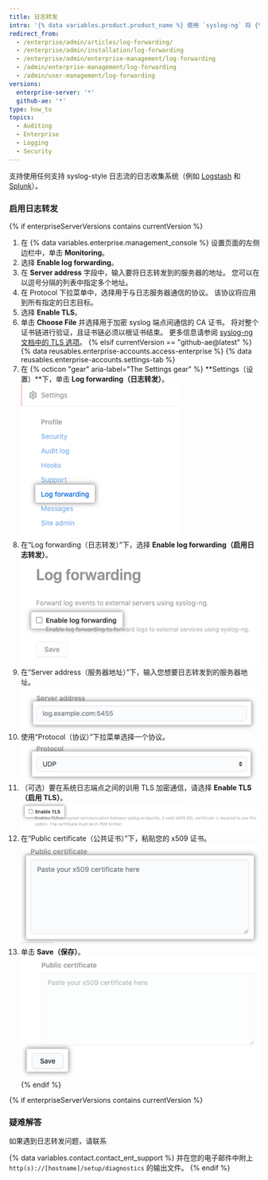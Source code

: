 ```yaml
---
title: 日志转发
intro: '{% data variables.product.product_name %} 使用 `syslog-ng` 将 {% if enterpriseServerVersions contains currentVersion %}系统{% elsif currentVersion == "github-ae@latest" %}Git{% endif %} 和应用程序日志转发到您指定的服务器。'
redirect_from:
  - /enterprise/admin/articles/log-forwarding/
  - /enterprise/admin/installation/log-forwarding
  - /enterprise/admin/enterprise-management/log-forwarding
  - /admin/enterprise-management/log-forwarding
  - /admin/user-management/log-forwarding
versions:
  enterprise-server: '*'
  github-ae: '*'
type: how_to
topics:
  - Auditing
  - Enterprise
  - Logging
  - Security
---
```

支持使用任何支持 syslog-style 日志流的日志收集系统（例如 [Logstash](http://logstash.net/) 和 [Splunk](http://docs.splunk.com/Documentation/Splunk/latest/Data/Monitornetworkports)）。

### 启用日志转发

{% if enterpriseServerVersions contains currentVersion %}
1. 在 {% data variables.enterprise.management_console %} 设置页面的左侧边栏中，单击 **Monitoring**。
1. 选择 **Enable log forwarding**。
1. 在 **Server address** 字段中，输入要将日志转发到的服务器的地址。 您可以在以逗号分隔的列表中指定多个地址。
1. 在 Protocol 下拉菜单中，选择用于与日志服务器通信的协议。 该协议将应用到所有指定的日志目标。
1. 选择 **Enable TLS**。
1. 单击 **Choose File** 并选择用于加密 syslog 端点间通信的 CA 证书。 将对整个证书链进行验证，且证书链必须以根证书结束。 更多信息请参阅 [syslog-ng 文档中的 TLS 选项](https://support.oneidentity.com/technical-documents/syslog-ng-open-source-edition/3.16/administration-guide/56#TOPIC-956599)。
{% elsif currentVersion == "github-ae@latest" %}
{% data reusables.enterprise-accounts.access-enterprise %}
{% data reusables.enterprise-accounts.settings-tab %}
1. 在 {% octicon "gear" aria-label="The Settings gear" %} **Settings（设置）**下，单击 **Log forwarding（日志转发）**。 ![日志转发选项卡](/assets/images/enterprise/business-accounts/log-forwarding-tab.png)
1. 在“Log forwarding（日志转发）”下，选择 **Enable log forwarding（启用日志转发）**。 ![启用日志转发的复选框](/assets/images/enterprise/business-accounts/enable-log-forwarding-checkbox.png)
1. 在“Server address（服务器地址）”下，输入您想要日志转发到的服务器地址。 ![服务器地址字段](/assets/images/enterprise/business-accounts/server-address-field.png)
1. 使用“Protocol（协议）”下拉菜单选择一个协议。 ![协议下拉菜单](/assets/images/enterprise/business-accounts/protocol-drop-down-menu.png)
1. （可选）要在系统日志端点之间的训用 TLS 加密通信，请选择 **Enable TLS（启用 TLS）**。 ![启用 TLS 的复选框](/assets/images/enterprise/business-accounts/enable-tls-checkbox.png)
1. 在“Public certificate（公共证书）”下，粘贴您的 x509 证书。 ![公共证书文本框](/assets/images/enterprise/business-accounts/public-certificate-text-box.png)
1. 单击 **Save（保存）**。 ![用于日志转发的 Save（保存）按钮](/assets/images/enterprise/business-accounts/save-button-log-forwarding.png)
{% endif %}

{% if enterpriseServerVersions contains currentVersion %}
### 疑难解答
如果遇到日志转发问题，请联系

{% data variables.contact.contact_ent_support %} 并在您的电子邮件中附上 `http(s)://[hostname]/setup/diagnostics` 的输出文件。
{% endif %}
